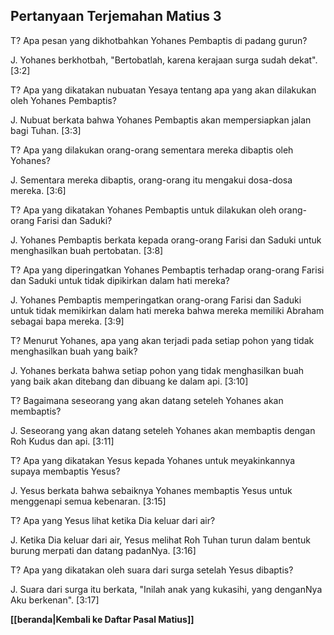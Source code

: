 ## Pertanyaan Terjemahan Matius 3 ##

T? Apa pesan yang dikhotbahkan Yohanes Pembaptis di padang gurun?

J. Yohanes berkhotbah, "Bertobatlah, karena kerajaan surga sudah dekat". [3:2]

T? Apa yang dikatakan nubuatan Yesaya tentang apa yang akan dilakukan oleh Yohanes Pembaptis?

J. Nubuat berkata bahwa Yohanes Pembaptis akan mempersiapkan jalan bagi Tuhan. [3:3]

T? Apa yang dilakukan orang-orang sementara mereka dibaptis oleh Yohanes?

J. Sementara mereka dibaptis, orang-orang itu mengakui dosa-dosa mereka. [3:6]

T? Apa yang dikatakan Yohanes Pembaptis untuk dilakukan oleh orang-orang Farisi dan Saduki?

J. Yohanes Pembaptis berkata kepada orang-orang Farisi dan Saduki untuk menghasilkan buah pertobatan. [3:8]

T? Apa yang diperingatkan Yohanes Pembaptis terhadap orang-orang Farisi dan Saduki untuk tidak dipikirkan dalam hati mereka?

J. Yohanes Pembaptis memperingatkan orang-orang Farisi dan Saduki untuk tidak memikirkan dalam hati mereka bahwa mereka memiliki Abraham sebagai bapa mereka. [3:9]

T? Menurut Yohanes, apa yang akan terjadi pada setiap pohon yang tidak menghasilkan buah yang baik?

J. Yohanes berkata bahwa setiap pohon yang tidak menghasilkan buah yang baik akan ditebang dan dibuang ke dalam api. [3:10]

T? Bagaimana seseorang yang akan datang seteleh Yohanes akan membaptis?

J. Seseorang yang akan datang seteleh Yohanes akan membaptis dengan Roh Kudus dan api. [3:11]

T? Apa yang dikatakan Yesus kepada Yohanes untuk meyakinkannya supaya membaptis Yesus?

J. Yesus berkata bahwa sebaiknya Yohanes membaptis Yesus untuk menggenapi semua kebenaran. [3:15]

T? Apa yang Yesus lihat ketika Dia keluar dari air?

J. Ketika Dia keluar dari air, Yesus melihat Roh Tuhan turun dalam bentuk burung merpati dan datang padanNya. [3:16]

T? Apa yang dikatakan oleh suara dari surga setelah Yesus dibaptis?

J. Suara dari surga itu berkata, "Inilah anak yang kukasihi, yang denganNya Aku berkenan".  [3:17]

__[[beranda|Kembali ke Daftar Pasal Matius]]__

